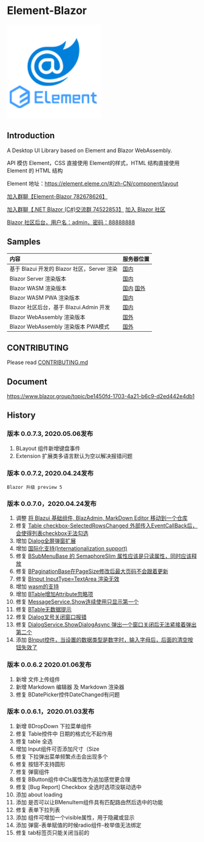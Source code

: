 # Element-Blazor
![LOGO](LOGO.png)

## Introduction
A Desktop UI Library based on Element and Blazor WebAssembly.

API 模仿 Element，CSS 直接使用 Element的样式，HTML 结构直接使用 Element 的 HTML 结构

Element 地址：https://element.eleme.cn/#/zh-CN/component/layout


[加入群聊【Element-Blazor 782678626】][38]

[加入群聊【.NET Blazor (C#)交流群 74522853】][2]
[加入 Blazor 社区][3]

[Blazor 社区后台，用户名：admin，密码：88888888][4]


## Samples
| 内容 | 服务器位置|
|  :---------- | --|
|基于 Blazui 开发的 Blazor 社区，Server  渲染 |[国内](https://www.blazor.group)|
| Blazor Server 渲染版本 | [国内](http://blazui.com) |
| Blazor WASM 渲染版本 | [国内](https://element-blazor.gitee.io/) [国外](https://element-blazor.github.io/) |
| Blazor WASM  PWA 渲染版本 | [国内](http://pwawasm.blazui.com) |
| Blazor 社区后台，基于 Blazui.Admin 开发 |[国内](https://admin.blazor.group)|
|Blazor WebAssembly 渲染版本|[国外](https://blazorwasm.github.io)|
| Blazor WebAssembly 渲染版本 PWA模式|[国外](https://pwawasm.github.io)|
 
## CONTRIBUTING

 Please read  [CONTRIBUTING.md](https://github.com/Element-Blazor/Element-Blazor/blob/master/CONTRIBUTING.md)

## Document

https://www.blazor.group/topic/be1450fd-1703-4a21-b6c9-d2ed442e4db1

## History

### 版本 0.0.7.3, 2020.05.06发布
1. BLayout 组件新增键盘事件
2. Extension 扩展类多语言默认为空以解决报错问题
   
### 版本 0.0.7.2, 2020.04.24发布
    Blazor 升级 preview 5

### 版本 0.0.7.0，2020.04.24发布
1. 调整 [将 Blazui 基础组件, BlazAdmin, MarkDown Editor 移动到一个仓库][22]
2. 修复 [Table checkbox-SelectedRowsChanged 外部传入EventCallBack后，会使得列表checkbox无法勾选][23]
3. 增加 [Dialog全屏弹窗扩展][24]
4. 增加 [国际化支持(Internationalization support) ][25]
5. 修复 [BSubMenuBase 的 SemaphoreSlim 属性应该是只读属性，同时应该释放][26]
6. 修复 [BPaginationBase在PageSize修改后最大页码不会跟着更新][27]
7. 修复 [BInput InputType=TextArea 渲染无效][28]
8. 增加 [wasm的支持][29]
9. 增加 [BTable增加Attribute忽略项][30]
10. 修复 [MessageService.Show连续使用只显示第一个][31]
11. 修复 [BTable无数据提示][32]
12. 修复 [Dialog叉号关闭窗口报错][33]
13. 修复 [DialogService.ShowDialogAsync 弹出一个窗口关闭后无法紧接着弹出第二个][34]
14. 添加 [BInput控件，当设置的数据类型是数字时，输入字母后，后面的清空按钮失效了][35]

### 版本 0.0.6.2 2020.01.06发布
1. 新增 文件上传组件
2. 新增 Markdown 编辑器 及 Markdown 渲染器
3. 修复 BDatePicker控件DateChanged有问题

### 版本 0.0.6.1，2020.01.03发布
1. 新增 BDropDown 下拉菜单组件
2. 修复 Table控件中 日期的格式化不起作用
3. 修复 table 全选
4. 增加 Input组件可否添加尺寸（Size
5. 修复 下拉弹出菜单频繁点击会出现多个
6. 修复 按钮不支持圆形
7. 修复 弹窗组件
8. 修复 BButton组件中Cls属性改为追加感觉更合理
9. 修复 \[Bug Report\] Checkbox 全选时选项没联动选中
10. 添加 about loading
11. 添加 是否可以让BMenuItem组件具有匹配路由然后选中的功能
12. 修复 表单下拉列表
13. 添加 组件可增加一个visible属性，用于隐藏或显示
14. 添加 弹窗-表单赋值的时候radio组件-枚举值无法绑定
15. 修复 tab标签页只能关闭当前的


[1]: http://static.zybuluo.com/wzxinchen/c9qvwe1agljfwvqm1j34x1fw/BLAZUI%20128.png
[2]: https://jq.qq.com/?_wv=1027&k=5jdzC6m
[3]: https://www.blazor.group
[4]: https://admin.blazor.group
[5]: https://github.com/Element-Blazor/Element-Blazor/tree/master/src
[6]: https://github.com/Element-Blazor/Element-Blazor/tree/master/src/Admin
[7]: https://github.com/Element-Blazor/Element-Blazor/tree/master/src/Admin/Admin.ClientRender
[8]: https://github.com/Element-Blazor/Element-Blazor/tree/master/src/Admin/Admin.ServerRender
[9]: https://github.com/Element-Blazor/Element-Blazor/tree/master/src/Admin/Admin
[10]: https://github.com/Element-Blazor/Element-Blazor/tree/master/src/Components
[11]: https://github.com/Element-Blazor/Element-Blazor/tree/master/src/Components/Lang
[12]: https://github.com/Element-Blazor/Element-Blazor/tree/master/src/Markdown
[13]: https://github.com/Element-Blazor/Element-Blazor/tree/master/src/Markdown/IconHandlers
[14]: https://github.com/Element-Blazor/Element-Blazor/tree/master/src/Samples
[15]: https://github.com/Element-Blazor/Element-Blazor/tree/master/src/Samples/Admin
[16]: https://github.com/Element-Blazor/Element-Blazor/tree/master/src/Samples/Admin/Blazui.Admin.Sample.ClientRender.PWA
[17]: https://github.com/Element-Blazor/Element-Blazor/tree/master/src/Samples/Admin/Blazui.Admin.Sample.ServerRender
[18]: https://github.com/Element-Blazor/Element-Blazor/tree/master/src/Samples/Blazui
[19]: https://github.com/Element-Blazor/Element-Blazor/tree/master/src/Samples/Blazui/Element.ClientRender.PWA
[20]: https://github.com/Element-Blazor/Element-Blazor/tree/master/src/Samples/Blazui/Element.ClientRender
[21]: https://github.com/Element-Blazor/Element-Blazor/tree/master/src/Samples/Blazui/Element.ServerRender
[22]: https://github.com/Element-Blazor/Element-Blazor/issues/90
[23]: https://github.com/Element-Blazor/Element-Blazor/issues/87
[24]: https://github.com/Element-Blazor/Element-Blazor/issues/88
[25]: https://github.com/Element-Blazor/Element-Blazor/issues/89
[26]: https://github.com/Element-Blazor/Element-Blazor/issues/85
[27]: https://github.com/Element-Blazor/Element-Blazor/issues/79
[28]: https://github.com/Element-Blazor/Element-Blazor/issues/80
[29]: https://github.com/Element-Blazor/Element-Blazor/issues/83
[30]: https://github.com/Element-Blazor/Element-Blazor/issues/75
[31]: https://github.com/Element-Blazor/Element-Blazor/issues/77
[32]: https://github.com/Element-Blazor/Element-Blazor/issues/78
[33]: https://github.com/Element-Blazor/Element-Blazor/issues/74
[34]: https://github.com/Element-Blazor/Element-Blazor/issues/73
[35]: https://github.com/Element-Blazor/Element-Blazor/issues/71
[36]: https://github.com/Element-Blazor/Element-Blazor/blob/master/README.en.md
[37]: https://github.com/Element-Blazor/Element-Blazor/blob/master/README.md3
[38]: https://jq.qq.com/?_wv=1027&k=YXKJVlKW

